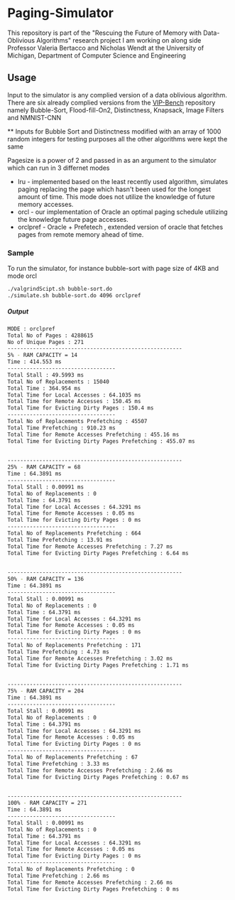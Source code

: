 # Paging-Simulator

This repository is part of the "Rescuing the Future of Memory with Data-Oblivious Algorithms" research project I am working on along side Professor Valeria Bertacco and Nicholas Wendt at the University of Michigan, Department of Computer Science and Engineering


## Usage
Input to the simulator is any complied version of a data oblivious algorithm. There are six already complied versions from the [VIP-Bench](https://bitbucket.org/vip-benchmarks/vip-bench/src/master/) repository namely Bubble-Sort, Flood-fill-On2, Distinctness, Knapsack, Image Filters and NMNIST-CNN

** Inputs for Bubble Sort and Distinctness modified with an array of 1000 random integers for testing purposes all the other algorithms were kept the same

Pagesize is a power of 2 and passed in as an argument to the simulator which can run in 3 differnet modes
*  lru - implemented based on the least recently used algorithm, simulates paging replacing the page which hasn't been used for the longest amount of time. This mode does not utilize the knowledge of future memory accesses.
*  orcl - our implementation of Oracle an optimal paging schedule utilizing the knowledge future page accesses.
*  orclpref - Oracle + Prefetech , extended version of oracle that fetches pages from remote memory ahead of time. 

### Sample
To run the simulator, for instance bubble-sort with page size of 4KB and mode orcl

```sh
./valgrindScipt.sh bubble-sort.do
./simulate.sh bubble-sort.do 4096 orclpref
```

##### Output
```sh
MODE : orclpref
Total No of Pages : 4288615
No of Unique Pages : 271
-------------------------------------------------------
5% - RAM CAPACITY = 14
Time : 414.553 ms
----------------------------------
Total Stall : 49.5993 ms
Total No of Replacements : 15040
Total Time : 364.954 ms
Total Time for Local Accesses : 64.1035 ms
Total Time for Remote Accesses : 150.45 ms
Total Time for Evicting Dirty Pages : 150.4 ms
----------------------------------
Total No of Replacements Prefetching : 45507
Total Time Prefetching : 910.23 ms
Total Time for Remote Accesses Prefetching : 455.16 ms
Total Time for Evicting Dirty Pages Prefetching : 455.07 ms

 
-------------------------------------------------------
25% - RAM CAPACITY = 68
Time : 64.3891 ms
----------------------------------
Total Stall : 0.00991 ms
Total No of Replacements : 0
Total Time : 64.3791 ms
Total Time for Local Accesses : 64.3291 ms
Total Time for Remote Accesses : 0.05 ms
Total Time for Evicting Dirty Pages : 0 ms
----------------------------------
Total No of Replacements Prefetching : 664
Total Time Prefetching : 13.91 ms
Total Time for Remote Accesses Prefetching : 7.27 ms
Total Time for Evicting Dirty Pages Prefetching : 6.64 ms

 
-------------------------------------------------------
50% - RAM CAPACITY = 136
Time : 64.3891 ms
----------------------------------
Total Stall : 0.00991 ms
Total No of Replacements : 0
Total Time : 64.3791 ms
Total Time for Local Accesses : 64.3291 ms
Total Time for Remote Accesses : 0.05 ms
Total Time for Evicting Dirty Pages : 0 ms
----------------------------------
Total No of Replacements Prefetching : 171
Total Time Prefetching : 4.73 ms
Total Time for Remote Accesses Prefetching : 3.02 ms
Total Time for Evicting Dirty Pages Prefetching : 1.71 ms

 
-------------------------------------------------------
75% - RAM CAPACITY = 204
Time : 64.3891 ms
----------------------------------
Total Stall : 0.00991 ms
Total No of Replacements : 0
Total Time : 64.3791 ms
Total Time for Local Accesses : 64.3291 ms
Total Time for Remote Accesses : 0.05 ms
Total Time for Evicting Dirty Pages : 0 ms
----------------------------------
Total No of Replacements Prefetching : 67
Total Time Prefetching : 3.33 ms
Total Time for Remote Accesses Prefetching : 2.66 ms
Total Time for Evicting Dirty Pages Prefetching : 0.67 ms

 
-------------------------------------------------------
100% - RAM CAPACITY = 271
Time : 64.3891 ms
----------------------------------
Total Stall : 0.00991 ms
Total No of Replacements : 0
Total Time : 64.3791 ms
Total Time for Local Accesses : 64.3291 ms
Total Time for Remote Accesses : 0.05 ms
Total Time for Evicting Dirty Pages : 0 ms
----------------------------------
Total No of Replacements Prefetching : 0
Total Time Prefetching : 2.66 ms
Total Time for Remote Accesses Prefetching : 2.66 ms
Total Time for Evicting Dirty Pages Prefetching : 0 ms

 

```

